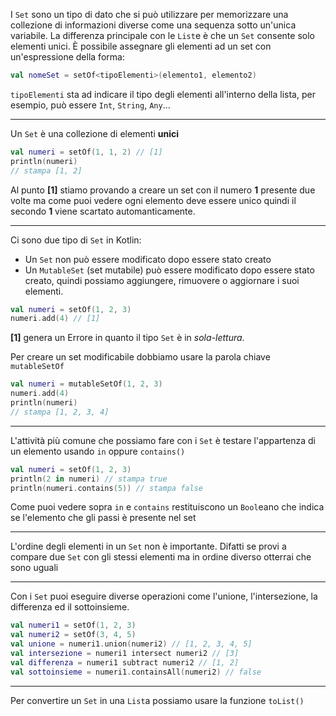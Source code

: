 I `Set` sono un tipo di dato che si può utilizzare per memorizzare una collezione di informazioni diverse come una sequenza sotto un'unica variabile.
La differenza principale con le `List`e è che un `Set` consente solo elementi unici.
È possibile assegnare gli elementi ad un set con un'espressione della forma:
```kotlin
val nomeSet = setOf<tipoElementi>(elemento1, elemento2)
```
`tipoElementi` sta ad indicare il tipo degli elementi all'interno della lista, per esempio, può essere  `Int`, `String`, `Any`...

---

Un `Set` è una collezione di elementi __unici__

```kotlin
val numeri = setOf(1, 1, 2) // [1]
println(numeri)
// stampa [1, 2]
```

Al punto __[1]__ stiamo provando a creare un set con il numero __1__ presente due volte ma come puoi vedere ogni elemento deve essere unico quindi il secondo __1__ viene scartato automanticamente.

---

Ci sono due tipo di `Set` in Kotlin:

- Un `Set` non può essere modificato dopo essere stato creato
- Un `MutableSet` (set mutabile) può essere modificato dopo essere stato creato, quindi possiamo aggiungere, rimuovere o aggiornare i suoi elementi.

```kotlin
val numeri = setOf(1, 2, 3)
numeri.add(4) // [1]
```
__[1]__ genera un Errore in quanto il tipo `Set` è in _sola-lettura_.

Per creare un set modificabile dobbiamo usare la parola chiave `mutableSetOf`

```kotlin
val numeri = mutableSetOf(1, 2, 3)
numeri.add(4)
println(numeri)
// stampa [1, 2, 3, 4]
```

---

L'attività più comune che possiamo fare con i `Set` è testare l'appartenza di un elemento usando `in` oppure `contains()`

```kotlin
val numeri = setOf(1, 2, 3)
println(2 in numeri) // stampa true
println(numeri.contains(5)) // stampa false
```

Come puoi vedere sopra `in` e `contains` restituiscono un `Bool`eano che indica se l'elemento che gli passi è presente nel set

---

L'ordine degli elementi in un `Set` non è importante.
Difatti se provi a compare due `Set` con gli stessi elementi ma in ordine diverso otterrai che sono uguali

---

Con i `Set` puoi eseguire diverse operazioni come l'unione, l'intersezione, la differenza ed il sottoinsieme.

```kotlin
val numeri1 = setOf(1, 2, 3)
val numeri2 = setOf(3, 4, 5)
val unione = numeri1.union(numeri2) // [1, 2, 3, 4, 5]
val intersezione = numeri1 intersect numeri2 // [3]
val differenza = numeri1 subtract numeri2 // [1, 2]
val sottoinsieme = numeri1.containsAll(numeri2) // false
```

---

Per convertire un `Set` in una `List`a possiamo usare la funzione `toList()`
